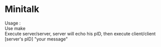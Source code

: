 # Minitalk
Usage :<br />
Use make<br />
Execute server/server, server will echo his pID, then execute client/client [server's pID] "your message"<br />